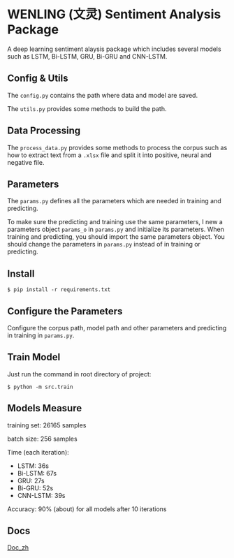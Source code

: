 # WENLING (文灵) Sentiment Analysis Package
A deep learning sentiment alaysis package which includes several models such as LSTM, Bi-LSTM, GRU, Bi-GRU and CNN-LSTM.

## Config & Utils
The `config.py` contains the path where data and model are saved.

The `utils.py` provides some methods to build the path.

## Data Processing
The `process_data.py` provides some methods to process the corpus such as how to extract text from a `.xlsx` file and split it into positive, neural and negative file.

## Parameters
The `params.py` defines all the parameters which are needed in training and predicting.

To make sure the predicting and training use the same parameters, I new a parameters object `params_o` in `params.py`
and initialize its parameters. When training and predicting, you should import the same parameters object. You should
change the parameters in `params.py` instead of in training or predicting.

## Install
```angular2html
$ pip install -r requirements.txt
```

## Configure the Parameters
Configure the corpus path, model path and other parameters and predicting in training in `params.py`.

## Train Model
Just run the command in root directory of project:
```
$ python -m src.train
```

## Models Measure
training set: 26165 samples

batch size: 256 samples

Time (each iteration):
- LSTM: 36s 
- Bi-LSTM: 67s 
- GRU: 27s 
- Bi-GRU: 52s
- CNN-LSTM: 39s

Accuracy: 90% (about) for all models after 10 iterations

## Docs
[Doc_zh](./doc/Doc_zh.md)